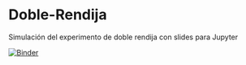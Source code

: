 # Doble-Rendija
Simulación del experimento de doble rendija con slides para Jupyter 


[![Binder](https://mybinder.org/badge_logo.svg)](https://mybinder.org/v2/gh/Liesz/Doble-Rendija/HEAD?filepath=%2Fvoila%2Frender%2FDoble%2520Rendija.ipynb)
